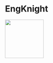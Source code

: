# EngKnight

<img src="[relative/path/in/repository/to/image.svg](https://images.unsplash.com/photo-1608848461950-0fe51dfc41cb?auto=format&fit=crop&q=80&w=1000&ixlib=rb-4.0.3&ixid=M3wxMjA3fDB8MHxleHBsb3JlLWZlZWR8Mnx8fGVufDB8fHx8fA%3D%3D)https://images.unsplash.com/photo-1608848461950-0fe51dfc41cb?auto=format&fit=crop&q=80&w=1000&ixlib=rb-4.0.3&ixid=M3wxMjA3fDB8MHxleHBsb3JlLWZlZWR8Mnx8fGVufDB8fHx8fA%3D%3D" width="128"/>
